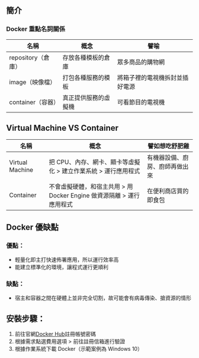 ## 簡介
### Docker 重點名詞關係
|名稱|概念|譬喻|
|----|----|----|
|repository（倉庫）|存放各種模板的倉庫|眾多商品的購物網|
|image（映像檔）|打包各種服務的模板|將箱子裡的電視機拆封並插好電源|
|container（容器）|真正提供服務的虛擬機|可看節目的電視機|

## Virtual Machine VS Container
|名稱|概念|譬如想吃舒肥雞|
|----|----|----|
|Virtual Machine|把 CPU、內存、網卡、顯卡等虛擬化 > 建立作業系統 > 運行應用程式|有機器設備、廚房、廚師再做出來|
|Container|不會虛擬硬體，和宿主共用 > 用 Docker Engine 做資源隔離 > 運行應用程式|在便利商店買的即食包|

## Docker 優缺點
### 優點：
* 輕量化即主打快速佈署應用，所以運行效率高
* 能建立標準化的環境，讓程式運行更順利
### 缺點：
* 宿主和容器之間在硬體上並非完全切割，故可能會有病毒傳染、搶資源的情形

## 安裝步驟：
1. 前往官網[Docker Hub](https://hub.docker.com/)註冊帳號密碼
2. 根據需求點選費用選項 > 前往註冊信箱進行驗證
3. 根據作業系統下載 Docker（示範案例為 Windows 10）
